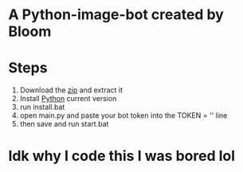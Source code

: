 # A Python-image-bot created by Bloom
# Steps
1. Download the [zip](https://github.com/joschi3957/Python-images-bot/archive/refs/heads/main.zip) and extract it
2. Install [Python](https://python.org/downloads) current version
3. run install.bat
4. open main.py and paste your bot token into the TOKEN = '' line
5. then save and run start.bat

# Idk why I code this I was bored lol
